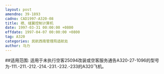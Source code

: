 ```yaml
---
layout: post
amendno: 39-1893
cadno: CAD1997-A320-08
title: 襟、缝翼控制计算机
date: 1997-03-31 00:00:00 +0800
effdate: 1997-04-07 00:00:00 +0800
tag: A320
categories: 民航西南管理局适航处
author: 马力
---
```


##适用范围:
适用于未执行空客25094改装或空客服务通告A320-27-1096的型号为-111.-211.-212.-214.-231.-232.-233的A320飞机。

